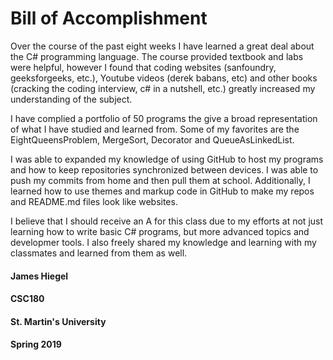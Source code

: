 # Bill of Accomplishment

Over the course of the past eight weeks I have learned a great deal about the C# programming 
language. The course provided textbook and labs were helpful, however I found that coding 
websites (sanfoundry, geeksforgeeks, etc.), Youtube videos (derek babans, etc) and other 
books (cracking the coding interview, c# in a nutshell, etc.) greatly increased my 
understanding of the subject.

I have complied a portfolio of 50 programs the give a broad representation of what I have 
studied and learned from. Some of my favorites are the EightQueensProblem, MergeSort, 
Decorator and QueueAsLinkedList.

I was able to expanded my knowledge of using GitHub to host my programs and how to keep repositories 
synchronized between devices. I was able to push my commits from home and then pull them at school.
Additionally, I learned how to use themes and markup code in GitHub to make my repos and README.md
files look like websites.

I believe that I should receive an A for this class due to my efforts at not just learning how to 
write basic C# programs, but more advanced topics and developmer tools. I also freely shared my 
knowledge and learning with my classmates and learned from them as well.

#### James Hiegel
#### CSC180
#### St. Martin's University
#### Spring 2019
